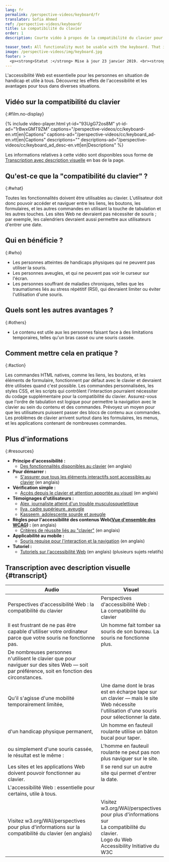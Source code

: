 ```yaml
---
lang: fr
permalink: /perspective-videos/keyboard/fr
translator: Sofia Ahmed
ref: /perspective-videos/keyboard/
title: La compatibilité du clavier
order: 1
description: Courte vidéo à propos de la compatibilité du clavier pour l'accessibilité Web - de quoi s'agit-il, qui en bénéficie, et comment mettre cela en pratique.

teaser_text: All functionality must be usable with the keyboard. That is, users can access links, buttons, forms, and other controls using the Tab key and other keystrokes. Websites should not require a mouse. Keyboard accessibility is essential for people with disabilities and benefits everyone in a variety of situations.
image: /perspective-videos/img/keyboard.jpg
footer: >
  <p><strong>Statut :</strong> Mise à jour 23 janvier 2019. <br><strong>Auteur et direction du projet :</strong> <a href="https://www.w3.org/People/shadi">Shadi Abou-Zahra</a>. Développé par l' <a href="https://www.w3.org/WAI/EO/">Education and Outreach Working Group (EOWG)</a> avec le soutien du projet <a href="https://www.w3.org/WAI/DEV/">WAI-DEV project</a> fondé par la Commission européenne (CE).<a href="./acknowledgements/">Remerciements (anglais)</a>.</p>
---
```


L'accessibilité Web est essentielle pour les personnes en situation de handicap et utile à tous. Découvrez les effets de l'accessibilité et les avantages pour tous dans diverses situations.

## Vidéo sur la compatibilité du clavier
{:#film.no-display}

{% include video-player.html
    yt-id="93UgG72os8M"
    yt-id-ad="1rBwxGMT9ZM"
    captions="/perspective-videos/cc/keyboard-en.vtt|en|Captions"
    captions-ad="/perspective-videos/cc/keyboard_ad-en.vtt|en|Captions"
    descriptions=""
    descriptions-ad="/perspective-videos/cc/keyboard_ad_desc-en.vtt|en|Descriptions"
%}

Les informations relatives à cette vidéo sont disponibles sous forme de [Transcription avec description visuelle](#transcript) en bas de la page.

## Qu'est-ce que la "compatibilité du clavier" ?
{:#what}

Toutes les fonctionnalités doivent être utilisables au clavier. L'utilisateur doit donc pouvoir accéder et naviguer entre les liens, les boutons, les formulaires, et les autres commandes en utilisant la touche de tabulation et les autres touches. Les sites Web ne devraient pas nécessiter de souris ; par exemple, les calendriers devraient aussi permettre aux utilisateurs d'entrer une date.  

## Qui en bénéficie ?
{:#who}

-   Les personnes atteintes de handicaps physiques qui ne peuvent pas utiliser la souris.
-   Les personnes aveugles, et qui ne peuvent pas voir le curseur sur l'écran.
-   Les personnes souffrant de maladies chroniques, telles que les traumatismes liés au stress répétitif (RSI), qui devraient limiter ou éviter l'utilisation d'une souris.

## Quels sont les autres avantages ?
{:#others}

-   Le contenu est utile aux les personnes faisant face à des limitations temporaires, telles qu'un bras cassé ou une souris cassée.

## Comment mettre cela en pratique ?
{:#action}

Les commandes HTML natives, comme les liens, les boutons, et les éléments de formulaire, fonctionnent par défaut avec le clavier et devraient être utilisées quand c'est possible. Les commandes personnalisées, les styles CSS, et les scripts qui contrôlent l'interaction pourraient nécessiter du codage supplémentaire pour la compatibilité du clavier. Assurez-vous que l'ordre de tabulation est logique pour permettre la navigation avec le clavier au sein du contenu et des commandes. Prévoyez un moyen pour que les utilisateurs puissent passer des blocs de contenu aux commandes. Les problèmes de clavier arrivent surtout dans les formulaires, les menus, et les applications contenant de nombreuses commandes.

## Plus d'informations
{:#resources}

-   **Principe d'accessibilité :**
    -   [Des fonctionnalités disponibles au clavier](/fundamentals/accessibility-principles/#keyboard) (en anglais)
-   **Pour démarrer :**
    -   [S'assurer que tous les éléments interactifs sont accessibles au clavier](/tips/developing/#ensure-that-all-interactive-elements-are-keyboard-accessible) (en anglais)
-   **Vérification simple :**
    -   [Accès depuis le clavier et attention apportée au visuel](/test-evaluate/preliminary/#interaction) (en anglais)
-   **Témoignages d'utilisateurs :**
    -   [Alex, journaliste atteint d'un trouble musculosquelettique](/people-use-web/user-stories/#reporter)
    -   [Ilya, cadre supérieure, aveugle](/people-use-web/user-stories/#accountant)
    -   [Kasseem, adolescente sourde et aveugle](/people-use-web/user-stories/#teenager)
-   **Règles pour l'accessibilité des contenus Web([Vue d'ensemble des WCAG](/standards-guidelines/wcag/)) :** (en anglais)
    -   [Critères de réussite liés au "clavier"](https://www.w3.org/WAI/WCAG21/quickref/?tags=keyboard) (en anglais)
-   **Applicabilité au mobile :**
    -   [Souris requise pour l'interaction et la navigation](/standards-guidelines/shared-experiences/#mouse) (en anglais)
-   **Tutoriel :**
    -   [Tutoriels sur l'accessibilité Web](https://www.w3.org/WAI/tutorials/) (en anglais)
        (plusieurs sujets relatifs)

## Transcription avec description visuelle {#transcript}

<table>
  <thead>
    <tr>
      <th width="65%">Audio</th>
      <th>Visuel</th>
    </tr>
  </thead>
  <tbody>
    <tr>
      <td>Perspectives d'accessibilité Web : la compatibilité du clavier</td>
      <td>Perspectives d'accessibilité Web :<br>
        La compatibilité du clavier</td>
    </tr>
    <tr>
      <td>Il est frustrant de ne pas être capable d'utiliser votre ordinateur parce que votre souris ne fonctionne pas.</td>
      <td>Un homme fait tomber sa souris de son bureau. La souris ne fonctionne plus.</td>
    </tr>
    <tr>
      <td>De nombreuses personnes n'utilisent le clavier que pour naviguer sur des sites Web &mdash; soit par préférence, soit en fonction des circonstances.<br></td>
      <td>&nbsp;</td>
    </tr>
    <tr>
      <td>Qu'il s'agisse d'une mobilité temporairement limitée,</td>
      <td>Une dame dont le bras est en écharpe tape sur un clavier &mdash; mais le site Web nécessite l'utilisation d'une souris pour sélectionner la date.</td>
    </tr>
    <tr>
      <td>d'un handicap physique permanent,</td>
      <td>Un homme en fauteuil roulante utilise un bâton bucal pour taper.</td>
    </tr>
    <tr>
      <td>ou simplement d'une souris cassée,<br>
        le résultat est le même :</td>
      <td>L'homme en fauteuil roulante ne peut pas non plus naviguer sur le site.</td>
    </tr>
    <tr>
      <td>Les sites et les applications Web doivent pouvoir fonctionner au clavier.</td>
      <td>Il se rend sur un autre site qui permet d'entrer la date.</td>
    </tr>
    <tr>
      <td>L'accessibilité Web : essentielle pour certains, utile à tous.</td>
      <td>&nbsp;</td>
    </tr>
    <tr>
      <td>Visitez w3.org/WAI/perspectives pour plus d'informations sur la compatibilité du clavier (en anglais)</td>
      <td>Visitez<br>
        w3.org/WAI/perspectives<br>
        pour plus d'informations sur<br>
        La compatibilité du clavier.<br>
        Logo du Web Accessibility Initiative du W3C</td>
    </tr>
  </tbody>
</table>
